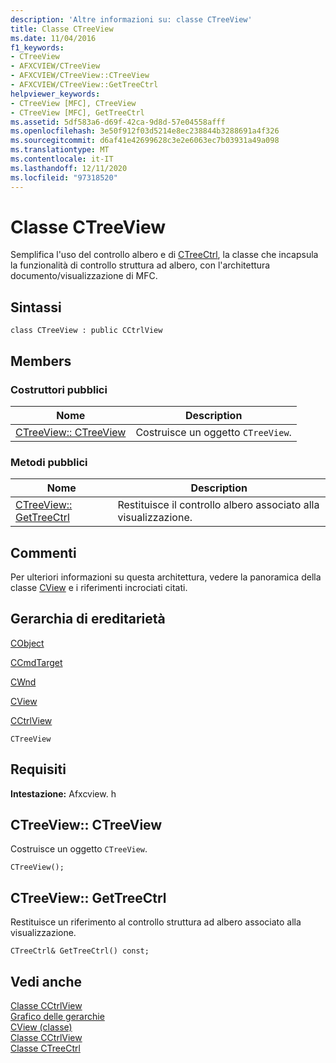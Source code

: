 ```yaml
---
description: 'Altre informazioni su: classe CTreeView'
title: Classe CTreeView
ms.date: 11/04/2016
f1_keywords:
- CTreeView
- AFXCVIEW/CTreeView
- AFXCVIEW/CTreeView::CTreeView
- AFXCVIEW/CTreeView::GetTreeCtrl
helpviewer_keywords:
- CTreeView [MFC], CTreeView
- CTreeView [MFC], GetTreeCtrl
ms.assetid: 5df583a6-d69f-42ca-9d8d-57e04558afff
ms.openlocfilehash: 3e50f912f03d5214e8ec238844b3288691a4f326
ms.sourcegitcommit: d6af41e42699628c3e2e6063ec7b03931a49a098
ms.translationtype: MT
ms.contentlocale: it-IT
ms.lasthandoff: 12/11/2020
ms.locfileid: "97318520"
---
```

# <a name="ctreeview-class"></a>Classe CTreeView

Semplifica l'uso del controllo albero e di [CTreeCtrl](../../mfc/reference/ctreectrl-class.md), la classe che incapsula la funzionalità di controllo struttura ad albero, con l'architettura documento/visualizzazione di MFC.

## <a name="syntax"></a>Sintassi

```
class CTreeView : public CCtrlView
```

## <a name="members"></a>Members

### <a name="public-constructors"></a>Costruttori pubblici

|Nome|Description|
|----------|-----------------|
|[CTreeView:: CTreeView](#ctreeview)|Costruisce un oggetto `CTreeView`.|

### <a name="public-methods"></a>Metodi pubblici

|Nome|Description|
|----------|-----------------|
|[CTreeView:: GetTreeCtrl](#gettreectrl)|Restituisce il controllo albero associato alla visualizzazione.|

## <a name="remarks"></a>Commenti

Per ulteriori informazioni su questa architettura, vedere la panoramica della classe [CView](../../mfc/reference/cview-class.md) e i riferimenti incrociati citati.

## <a name="inheritance-hierarchy"></a>Gerarchia di ereditarietà

[CObject](../../mfc/reference/cobject-class.md)

[CCmdTarget](../../mfc/reference/ccmdtarget-class.md)

[CWnd](../../mfc/reference/cwnd-class.md)

[CView](../../mfc/reference/cview-class.md)

[CCtrlView](../../mfc/reference/cctrlview-class.md)

`CTreeView`

## <a name="requirements"></a>Requisiti

**Intestazione:** Afxcview. h

## <a name="ctreeviewctreeview"></a><a name="ctreeview"></a> CTreeView:: CTreeView

Costruisce un oggetto `CTreeView`.

```
CTreeView();
```

## <a name="ctreeviewgettreectrl"></a><a name="gettreectrl"></a> CTreeView:: GetTreeCtrl

Restituisce un riferimento al controllo struttura ad albero associato alla visualizzazione.

```
CTreeCtrl& GetTreeCtrl() const;
```

## <a name="see-also"></a>Vedi anche

[Classe CCtrlView](../../mfc/reference/cctrlview-class.md)<br/>
[Grafico delle gerarchie](../../mfc/hierarchy-chart.md)<br/>
[CView (classe)](../../mfc/reference/cview-class.md)<br/>
[Classe CCtrlView](../../mfc/reference/cctrlview-class.md)<br/>
[Classe CTreeCtrl](../../mfc/reference/ctreectrl-class.md)
